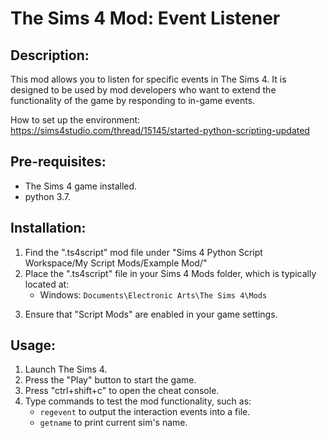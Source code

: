 # The Sims 4 Mod: Event Listener

## Description:
This mod allows you to listen for specific events in The Sims 4. It is designed to be used by mod developers who want to extend the functionality of the game by responding to in-game events.

How to set up the environment: https://sims4studio.com/thread/15145/started-python-scripting-updated

## Pre-requisites:
- The Sims 4 game installed.
- python 3.7.
## Installation:

1. Find the ".ts4script" mod file under "Sims 4 Python Script Workspace/My Script Mods/Example Mod/" 
2. Place the ".ts4script" file in your Sims 4 Mods folder, which is typically located at:
   - Windows: `Documents\Electronic Arts\The Sims 4\Mods`

[//]: # (   - Mac: `Documents/Electronic Arts/The Sims 4/Mods`)

3. Ensure that "Script Mods" are enabled in your game settings.

## Usage:
1. Launch The Sims 4.
2. Press the "Play" button to start the game.
3. Press "ctrl+shift+c" to open the cheat console.
4. Type commands to test the mod functionality, such as:
   - `regevent` to output the interaction events into a file.
   - `getname` to print current sim's name.


